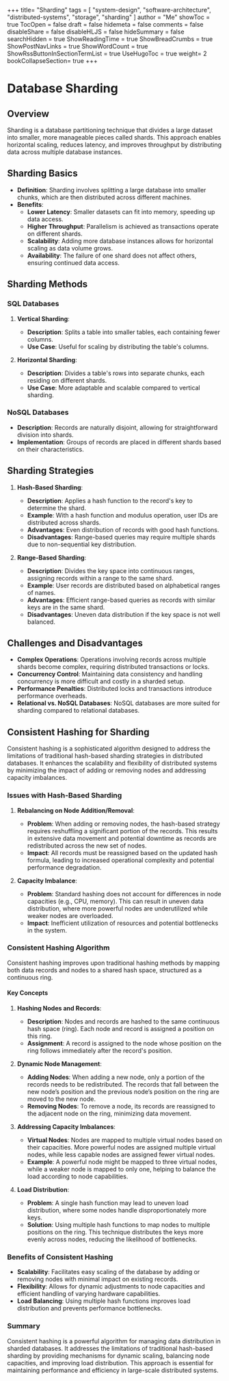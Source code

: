 +++
title= "Sharding"
tags = [ "system-design", "software-architecture", "distributed-systems", "storage", "sharding" ]
author = "Me"
showToc = true
TocOpen = false
draft = false
hidemeta = false
comments = false
disableShare = false
disableHLJS = false
hideSummary = false
searchHidden = true
ShowReadingTime = true
ShowBreadCrumbs = true
ShowPostNavLinks = true
ShowWordCount = true
ShowRssButtonInSectionTermList = true
UseHugoToc = true
weight= 2
bookCollapseSection= true
+++

# Database Sharding

## Overview

Sharding is a database partitioning technique that divides a large dataset into smaller, more manageable pieces called shards. This approach enables horizontal scaling, reduces latency, and improves throughput by distributing data across multiple database instances.

## Sharding Basics

- **Definition**: Sharding involves splitting a large database into smaller chunks, which are then distributed across different machines.
- **Benefits**:
  - **Lower Latency**: Smaller datasets can fit into memory, speeding up data access.
  - **Higher Throughput**: Parallelism is achieved as transactions operate on different shards.
  - **Scalability**: Adding more database instances allows for horizontal scaling as data volume grows.
  - **Availability**: The failure of one shard does not affect others, ensuring continued data access.

## Sharding Methods

### SQL Databases

1. **Vertical Sharding**:
   - **Description**: Splits a table into smaller tables, each containing fewer columns.
   - **Use Case**: Useful for scaling by distributing the table's columns.

2. **Horizontal Sharding**:
   - **Description**: Divides a table's rows into separate chunks, each residing on different shards.
   - **Use Case**: More adaptable and scalable compared to vertical sharding.

### NoSQL Databases

- **Description**: Records are naturally disjoint, allowing for straightforward division into shards.
- **Implementation**: Groups of records are placed in different shards based on their characteristics.

## Sharding Strategies

1. **Hash-Based Sharding**:
   - **Description**: Applies a hash function to the record's key to determine the shard.
   - **Example**: With a hash function and modulus operation, user IDs are distributed across shards.
   - **Advantages**: Even distribution of records with good hash functions.
   - **Disadvantages**: Range-based queries may require multiple shards due to non-sequential key distribution.

2. **Range-Based Sharding**:
   - **Description**: Divides the key space into continuous ranges, assigning records within a range to the same shard.
   - **Example**: User records are distributed based on alphabetical ranges of names.
   - **Advantages**: Efficient range-based queries as records with similar keys are in the same shard.
   - **Disadvantages**: Uneven data distribution if the key space is not well balanced.

## Challenges and Disadvantages

- **Complex Operations**: Operations involving records across multiple shards become complex, requiring distributed transactions or locks.
- **Concurrency Control**: Maintaining data consistency and handling concurrency is more difficult and costly in a sharded setup.
- **Performance Penalties**: Distributed locks and transactions introduce performance overheads.
- **Relational vs. NoSQL Databases**: NoSQL databases are more suited for sharding compared to relational databases.


## Consistent Hashing for Sharding

Consistent hashing is a sophisticated algorithm designed to address the limitations of traditional hash-based sharding strategies in distributed databases. It enhances the scalability and flexibility of distributed systems by minimizing the impact of adding or removing nodes and addressing capacity imbalances.

### Issues with Hash-Based Sharding

1. **Rebalancing on Node Addition/Removal**:
   - **Problem**: When adding or removing nodes, the hash-based strategy requires reshuffling a significant portion of the records. This results in extensive data movement and potential downtime as records are redistributed across the new set of nodes.
   - **Impact**: All records must be reassigned based on the updated hash formula, leading to increased operational complexity and potential performance degradation.

2. **Capacity Imbalance**:
   - **Problem**: Standard hashing does not account for differences in node capacities (e.g., CPU, memory). This can result in uneven data distribution, where more powerful nodes are underutilized while weaker nodes are overloaded.
   - **Impact**: Inefficient utilization of resources and potential bottlenecks in the system.

### Consistent Hashing Algorithm

Consistent hashing improves upon traditional hashing methods by mapping both data records and nodes to a shared hash space, structured as a continuous ring.

#### Key Concepts

1. **Hashing Nodes and Records**:
   - **Description**: Nodes and records are hashed to the same continuous hash space (ring). Each node and record is assigned a position on this ring.
   - **Assignment**: A record is assigned to the node whose position on the ring follows immediately after the record's position.

2. **Dynamic Node Management**:
   - **Adding Nodes**: When adding a new node, only a portion of the records needs to be redistributed. The records that fall between the new node’s position and the previous node’s position on the ring are moved to the new node.
   - **Removing Nodes**: To remove a node, its records are reassigned to the adjacent node on the ring, minimizing data movement.

3. **Addressing Capacity Imbalances**:
   - **Virtual Nodes**: Nodes are mapped to multiple virtual nodes based on their capacities. More powerful nodes are assigned multiple virtual nodes, while less capable nodes are assigned fewer virtual nodes.
   - **Example**: A powerful node might be mapped to three virtual nodes, while a weaker node is mapped to only one, helping to balance the load according to node capabilities.

4. **Load Distribution**:
   - **Problem**: A single hash function may lead to uneven load distribution, where some nodes handle disproportionately more keys.
   - **Solution**: Using multiple hash functions to map nodes to multiple positions on the ring. This technique distributes the keys more evenly across nodes, reducing the likelihood of bottlenecks.

### Benefits of Consistent Hashing

- **Scalability**: Facilitates easy scaling of the database by adding or removing nodes with minimal impact on existing records.
- **Flexibility**: Allows for dynamic adjustments to node capacities and efficient handling of varying hardware capabilities.
- **Load Balancing**: Using multiple hash functions improves load distribution and prevents performance bottlenecks.

### Summary

Consistent hashing is a powerful algorithm for managing data distribution in sharded databases. It addresses the limitations of traditional hash-based sharding by providing mechanisms for dynamic scaling, balancing node capacities, and improving load distribution. This approach is essential for maintaining performance and efficiency in large-scale distributed systems.

